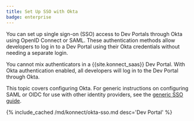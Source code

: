 ```yaml
---
title: Set Up SSO with Okta
badge: enterprise
---
```


You can set up single sign-on (SSO) access to Dev Portals through Okta using OpenID Connect or SAML. These authentication methods allow developers to log in to a Dev Portal using their Okta credentials without needing a separate login. 

You cannot mix authenticators in a {{site.konnect_saas}} Dev Portal. With Okta authentication enabled, all developers will log in to the Dev Portal through Okta.

This topic covers configuring Okta. For generic instructions on configuring SAML or OIDC for use with other identity providers, see the [generic SSO guide](/konnect/dev-portal/sso/).

{% include_cached /md/konnect/okta-sso.md desc='Dev Portal' %}